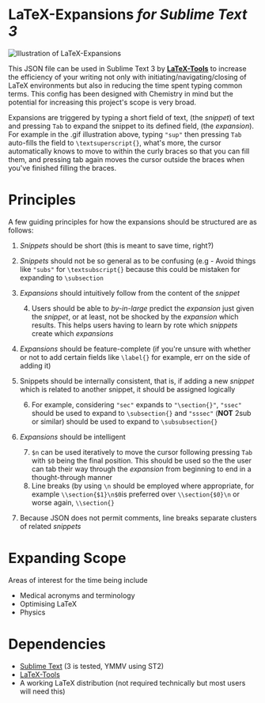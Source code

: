 # LaTeX-Expansions *for Sublime Text 3*

![Illustration of LaTeX-Expansions](https://i.imgur.com/qmvH0E7.gif)


This JSON file can be used in Sublime Text 3 by **[LaTeX-Tools](https://github.com/SublimeText/LaTeXTools)** to increase the efficiency of your writing not only with initiating/navigating/closing of LaTeX environments but also in reducing the time spent typing common terms. This config has been designed with Chemistry in mind but the potential for increasing this project's scope is very broad. 

Expansions are triggered by typing a short field of text, (the *snippet*) of text and pressing `Tab` to expand the snippet to its defined field, (the *expansion*). For example in the .gif illustration above, typing `"sup"` then pressing `Tab` auto-fills the field to `\textsuperscript{}`, what's more, the cursor automatically knows to move to within the curly braces so that you can fill them, and pressing tab again moves the cursor outside the braces when you've finished filling the braces.

# Principles
A few guiding principles for how the expansions should be structured are as follows:

 1. *Snippets* should be short (this is meant to save time, right?)
 2. *Snippets* should not be so general as to be confusing (e.g - Avoid things like `"subs"` for `\textsubscript{}` because this could be mistaken for expanding to `\subsection`
 3. *Expansions* should intuitively follow from the content of the *snippet* 
 
	 4. Users should be able to *by-in-large* predict the *expansion* just given the *snippet*, or at least, not be shocked by the *expansion* which results. This helps users having to learn by rote which *snippets* create which *expansions*
 4. *Expansions* should be feature-complete (if you're unsure with whether or not to add certain fields like `\label{}` for example, err on the side of adding it)
 5. Snippets should be internally consistent, that is, if adding a new *snippet* which is related to another snippet, it should be assigned logically
 
	 6.	For example, considering `"sec"` expands to `"\section{}"`, `"ssec"` should be used to expand to `\subsection{}` and `"sssec"` (**NOT** 2sub or similar) should be used to expand to `\subsubsection{}`
 6.	*Expansions* should be intelligent
 
	 7.	`$n` can be used iteratively to move the cursor following pressing `Tab` with `$0` being the final position. This should be used so the the user can tab their way through the *expansion* from beginning to end in a thought-through manner
	 8.	Line breaks (by using `\n` should be employed where appropriate, for example `\\section{$1}\n$0`is preferred over `\\section{$0}\n` or worse again, `\\section{}`

9.	Because JSON does not permit comments, line breaks separate clusters of related *snippets*

# Expanding Scope

Areas of interest for the time being include

 - Medical acronyms and terminology
 - Optimising LaTeX
 - Physics
 
# Dependencies

 - [Sublime Text](https://www.sublimetext.com/) (3 is tested, YMMV using ST2)
 - [LaTeX-Tools](https://github.com/SublimeText/LaTeXTools)
 - A working LaTeX distribution (not required technically but most users will need this)
